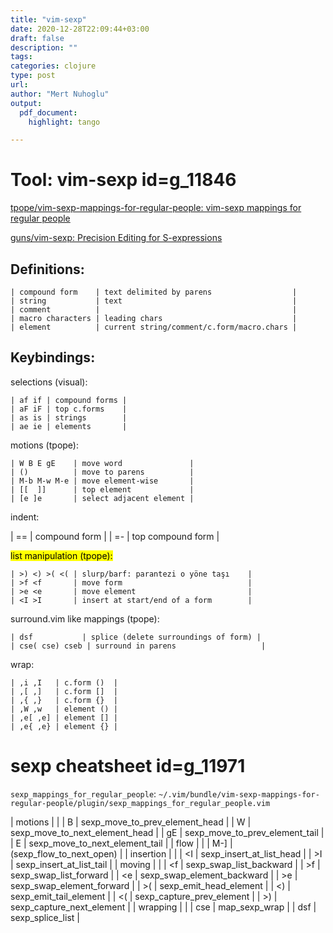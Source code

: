 ```yaml
---
title: "vim-sexp"
date: 2020-12-28T22:09:44+03:00 
draft: false
description: ""
tags:
categories: clojure
type: post
url:
author: "Mert Nuhoglu"
output:
  pdf_document:
    highlight: tango

---
```


# Tool: vim-sexp id=g_11846

[tpope/vim-sexp-mappings-for-regular-people: vim-sexp mappings for regular people](https://github.com/tpope/vim-sexp-mappings-for-regular-people)

[guns/vim-sexp: Precision Editing for S-expressions](https://github.com/guns/vim-sexp)

## Definitions:

	| compound form    | text delimited by parens                  |
	| string           | text                                      |
	| comment          |                                           |
	| macro characters | leading chars                             |
	| element          | current string/comment/c.form/macro.chars |

## Keybindings:

selections (visual):

	| af if | compound forms |
	| aF iF | top c.forms    |
	| as is | strings        |
	| ae ie | elements       |

motions (tpope):

	| W B E gE    | move word               |
	| ()          | move to parens          |
	| M-b M-w M-e | move element-wise       |
	| [[  ]]      | top element             |
	| [e ]e       | select adjacent element |

indent:

  | == | compound form     |
  | =- | top compound form |

<mark>list<mark> manipulation (tpope): 

	| >) <) >( <( | slurp/barf: parantezi o yöne taşı    |
	| >f <f       | move form                            |
	| >e <e       | move element                         |
	| <I >I       | insert at start/end of a form        |

surround.vim like mappings (tpope):

	| dsf           | splice (delete surroundings of form) |
	| cse( cse) cseb | surround in parens                   |

wrap:

	| ,i ,I   | c.form ()  |
	| ,[ ,]   | c.form []  |
	| ,{ ,}   | c.form {}  |
	| ,W ,w   | element () |
	| ,e[ ,e] | element [] |
	| ,e{ ,e} | element {} |

# sexp cheatsheet id=g_11971

`sexp_mappings_for_regular_people`: `~/.vim/bundle/vim-sexp-mappings-for-regular-people/plugin/sexp_mappings_for_regular_people.vim`

  | motions   |                                |
  | B         | sexp_move_to_prev_element_head |
  | W         | sexp_move_to_next_element_head |
  | gE        | sexp_move_to_prev_element_tail |
  | E         | sexp_move_to_next_element_tail |
  | flow      |                                |
  | M-]       | <Plug>(sexp_flow_to_next_open) |
  | insertion |                                |
  | <I        | sexp_insert_at_list_head       |
  | >I        | sexp_insert_at_list_tail       |
  | moving    |                                |
  | <f        | sexp_swap_list_backward        |
  | >f        | sexp_swap_list_forward         |
  | <e        | sexp_swap_element_backward     |
  | >e        | sexp_swap_element_forward      |
  | >(        | sexp_emit_head_element         |
  | <)        | sexp_emit_tail_element         |
  | <(        | sexp_capture_prev_element      |
  | >)        | sexp_capture_next_element      |
  | wrapping  |                                |
  | cse       | map_sexp_wrap                  |
  | dsf       | sexp_splice_list               |
